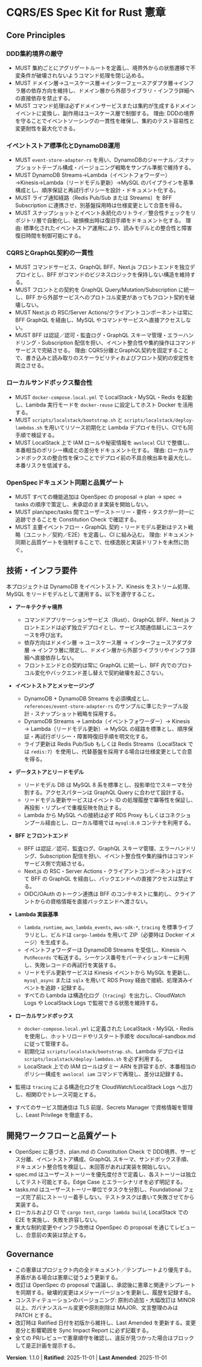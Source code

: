 <!-- Sync Impact Report
バージョン: 1.0.0 → 1.1.0
更新した原則:
- DDD集約境界の厳守 → DDD集約境界の厳守（サービス分離と依存方向の明文化を追記）
- イベントストア標準化とDynamoDB運用 → イベントストア標準化とDynamoDB運用（パイプライン/通知基盤の詳細を追記）
- CQRSとGraphQL契約の一貫性 → CQRSとGraphQL契約の一貫性（BFF/Next.js の責務と契約維持を追記）
- ローカルサンドボックス整合性 → ローカルサンドボックス整合性（docker-reuse や awslocal 運用を明記）
- OpenSpecドキュメント同期と品質ゲート → OpenSpecドキュメント同期と品質ゲート（サービス分離確認を追加）
追加セクション:
- 技術・インフラ要件（アーキテクチャ境界・イベントストア・データストア・BFF・Lambda・ローカルサンドボックス詳細）
削除セクション: なし
テンプレート更新状況:
- ✅ .specify/templates/plan-template.md
- ✅ .specify/templates/spec-template.md
- ✅ .specify/templates/tasks-template.md
フォローアップ: なし
-->

# CQRS/ES Spec Kit for Rust 憲章

## Core Principles

### DDD集約境界の厳守
- MUST 集約ごとにアグリゲートルートを定義し、境界外からの状態遷移で不変条件が破壊されないようコマンド処理を閉じ込める。
- MUST ドメイン層→ユースケース層→インターフェースアダプタ層→インフラ層の依存方向を維持し、ドメイン層から外部ライブラリ・インフラ詳細への直接依存を禁止する。
- MUST コマンド処理は必ずドメインサービスまたは集約が生成するドメインイベントに変換し、副作用はユースケース層で制御する。
理由: DDDの境界を守ることでイベントソーシングの一貫性を確保し、集約のテスト容易性と変更耐性を最大化できる。

### イベントストア標準化とDynamoDB運用
- MUST `event-store-adapter-rs` を用い、DynamoDBのジャーナル／スナップショットテーブル構成・バージョニング戦略をサンプル準拠で維持する。
- MUST DynamoDB Streams→Lambda（イベントフォワーダー）→Kinesis→Lambda（リードモデル更新）→MySQL のパイプラインを基準構成とし、順序保証と再試行ポリシーを設計・ドキュメント化する。
- MUST ライブ通知経路（Redis Pub/Sub または Streams）を BFF Subscription に連携させ、別基盤採用時は仕様変更として合意を得る。
- MUST スナップショットとイベント永続化のリトライ／整合性チェックをリポジトリ層で自動化し、破損検出時は復旧手順をドキュメント化する。
理由: 標準化されたイベントストア運用により、読みモデルとの整合性と障害復旧時間を制御可能にする。

### CQRSとGraphQL契約の一貫性
- MUST コマンドサービス、GraphQL BFF、Next.js フロントエンドを独立デプロイとし、BFF がコマンドのビジネスロジックを保持しない構造を維持する。
- MUST フロントとの契約を GraphQL Query/Mutation/Subscription に統一し、BFF から外部サービスへのプロトコル変更があってもフロント契約を破壊しない。
- MUST Next.js の RSC/Server Actions/クライアントコンポーネントは常に BFF GraphQL を経由し、MySQL やコマンドサービスへ直接アクセスしない。
- MUST BFF は認証／認可・監査ログ・GraphQL スキーマ管理・エラーハンドリング・Subscription 配信を担い、イベント整合性や集約操作はコマンドサービスで完結させる。
理由: CQRS分離とGraphQL契約を固定することで、書き込みと読み取りのスケーラビリティおよびフロント契約の安定性を両立させる。

### ローカルサンドボックス整合性
- MUST `docker-compose.local.yml` で LocalStack・MySQL・Redis を起動し、Lambda 実行モードを `docker-reuse` に設定してホスト Docker を活用する。
- MUST `scripts/localstack/bootstrap.sh` と `scripts/localstack/deploy-lambdas.sh` を用いてリソース初期化と Lambda デプロイを行い、CIでも同手順で検証する。
- MUST LocalStack 上で IAM ロールや秘密情報を `awslocal` CLI で整備し、本番相当のポリシー構成との差分をドキュメント化する。
理由: ローカルサンドボックスの整合性を保つことでデプロイ前の不具合検出率を最大化し、本番リスクを低減する。

### OpenSpecドキュメント同期と品質ゲート
- MUST すべての機能追加は OpenSpec の proposal → plan → spec → tasks の順序で策定し、未承認のまま実装を開始しない。
- MUST plan/spec/tasks 間でユーザーストーリー・要件・タスクが一対一に追跡できることを Constitution Check で確認する。
- MUST 主要イベントフロー・GraphQL 契約・リードモデル更新はテスト戦略（ユニット／契約／E2E）を定義し、CI に組み込む。
理由: ドキュメント同期と品質ゲートを強制することで、仕様逸脱と実装ドリフトを未然に防ぐ。

## 技術・インフラ要件

本プロジェクトは DynamoDB をイベントストア、Kinesis をストリーム処理、MySQL をリードモデルとして運用する。以下を遵守すること。

- **アーキテクチャ境界**
  - コマンドアプリケーションサービス（Rust）、GraphQL BFF、Next.js フロントエンドは必ず独立デプロイとし、サービス間通信越しにユースケースを呼び出す。
  - 依存方向はドメイン層 → ユースケース層 → インターフェースアダプタ層 → インフラ層に限定し、ドメイン層から外部ライブラリやインフラ詳細へ直接依存しない。
  - フロントエンドとの契約は常に GraphQL に統一し、BFF 内でのプロトコル変化やバックエンド差し替えで契約破壊を起こさない。
- **イベントストアとメッセージング**
  - DynamoDB + DynamoDB Streams を必須構成とし、`references/event-store-adapter-rs` のサンプルに準じたテーブル設計・スナップショット戦略を採用する。
  - DynamoDB Streams → Lambda（イベントフォワーダー）→ Kinesis → Lambda（リードモデル更新）→ MySQL の経路を標準とし、順序保証・再試行ポリシー・障害時復旧手順を明文化する。
  - ライブ更新は Redis Pub/Sub もしくは Redis Streams（LocalStack では `redis:7`）を使用し、代替基盤を採用する場合は仕様変更として合意を得る。
- **データストアとリードモデル**
  - リードモデル DB は MySQL 8 系を標準とし、投影単位でスキーマを分割する。アクセスパターンは GraphQL Query に合わせて設計する。
  - リードモデル更新サービスはイベント ID の処理履歴で冪等性を保証し、再投影・リプレイで重複反映を防止する。
  - Lambda から MySQL への接続は必ず RDS Proxy もしくはコネクションプール経由とし、ローカル環境では `mysql:8.0` コンテナを利用する。
- **BFF とフロントエンド**
  - BFF は認証／認可、監査ログ、GraphQL スキーマ管理、エラーハンドリング、Subscription 配信を担い、イベント整合性や集約操作はコマンドサービス側で完結させる。
  - Next.js の RSC・Server Actions・クライアントコンポーネントはすべて BFF の GraphQL を経由し、バックエンドへの直接アクセスは禁止する。
  - OIDC/OAuth のトークン連携は BFF のコンテキストに集約し、クライアントからの資格情報を直接バックエンドへ渡さない。
- **Lambda 実装基準**
  - `lambda_runtime`, `aws_lambda_events`, `aws-sdk-*`, `tracing` を標準ライブラリとし、ビルドは `cargo-lambda` を用いて ZIP（必要時は Docker イメージ）を生成する。
  - イベントフォワーダーは DynamoDB Streams を受信し、Kinesis へ `PutRecords` で転送する。シーケンス番号をパーティションキーに利用し、失敗レコードの再試行を実装する。
  - リードモデル更新サービスは Kinesis イベントから MySQL を更新し、`mysql_async` または `sqlx` を用いて RDS Proxy 経由で接続、処理済みイベントを追跡・記録する。
  - すべての Lambda は構造化ログ（`tracing`）を出力し、CloudWatch Logs や LocalStack Logs で監視できる状態を維持する。
- **ローカルサンドボックス**
  - `docker-compose.local.yml` に定義された LocalStack・MySQL・Redis を使用し、ホットリロードやリスタート手順を docs/local-sandbox.md に従って管理する。
  - 初期化は `scripts/localstack/bootstrap.sh`、Lambda デプロイは `scripts/localstack/deploy-lambdas.sh` を必ず利用する。
  - LocalStack 上での IAM ロールはダミー ARN を許容するが、本番相当のポリシー構成を `awslocal iam` コマンドで再現し、差分は記録する。

- 監視は `tracing` による構造化ログを CloudWatch/LocalStack Logs へ出力し、相関IDでトレース可能とする。
- すべてのサービス間通信は TLS 前提、Secrets Manager で資格情報を管理し、Least Privilege を徹底する。

## 開発ワークフローと品質ゲート

- OpenSpec に基づき、plan.md の Constitution Check で DDD境界、サービス分離、イベントストア構成、GraphQL スキーマ、サンドボックス手順、ドキュメント整合性を検証し、未回答があれば実装を開始しない。
- spec.md はユーザーストーリーを優先度付きで定義し、各ストーリーは独立してテスト可能とする。Edge Case とエラーシナリオを必ず明記する。
- tasks.md はユーザーストーリー単位でタスクを分割し、Foundational フェーズ完了前にストーリー着手しない。テストタスクは書いて失敗させてから実装する。
- ローカルおよび CI で `cargo test`, `cargo lambda build`, LocalStack での E2E を実施し、失敗を許容しない。
- 重大な制約変更やインフラ改修は OpenSpec の proposal を通じてレビューし、合意前の実装は禁止する。

## Governance

- この憲章はプロジェクト内の全ドキュメント／テンプレートより優先する。矛盾がある場合は憲章に従うよう更新する。
- 改訂は OpenSpec の proposal で議論し、承認後に憲章と関連テンプレートを同期する。破壊的変更はメジャーバージョンを更新し、履歴を記録する。
- コンスティテューションのバージョニング: 原則の追加・大幅改訂は MINOR 以上、ガバナンスルール変更や原則削除は MAJOR、文言整理のみは PATCH とする。
- 改訂時は Ratified 日付を初版から維持し、Last Amended を更新する。変更差分と影響範囲を Sync Impact Report に必ず記載する。
- 全ての PR/レビューで憲章順守を確認し、違反が見つかった場合はブロックして是正計画を提示する。

**Version**: 1.1.0 | **Ratified**: 2025-11-01 | **Last Amended**: 2025-11-01
